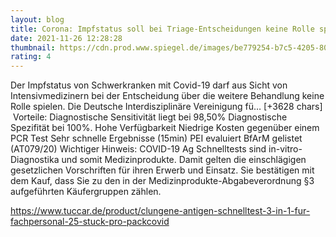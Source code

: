 ```yaml
--- 
layout: blog
title: Corona: Impfstatus soll bei Triage-Entscheidungen keine Rolle spielen
date: 2021-11-26 12:28:28
thumbnail: https://cdn.prod.www.spiegel.de/images/be779254-b7c5-4205-804f-4e941d59890e_w1280_r1.77_fpx53_fpy41.jpg
rating: 4
---
```

Der Impfstatus von Schwerkranken mit Covid-19 darf aus Sicht von Intensivmedizinern bei der Entscheidung über die weitere Behandlung keine Rolle spielen. Die Deutsche Interdisziplinäre Vereinigung fü… [+3628 chars]</br>&nbsp;Vorteile:
Diagnostische Sensitivität liegt bei 98,50%
Diagnostische Spezifität bei 100%.
Hohe Verfügbarkeit
Niedrige Kosten gegenüber einem PCR Test
Sehr schnelle Ergebnisse (15min)
PEI evaluiert
BfArM gelistet (AT079/20)
Wichtiger Hinweis:
COVID-19 Ag Schnelltests sind in-vitro-Diagnostika und somit Medizinprodukte. Damit gelten die einschlägigen gesetzlichen Vorschriften für ihren Erwerb und Einsatz. Sie bestätigen mit dem Kauf, dass Sie zu den in der Medizinprodukte-Abgabeverordnung §3 aufgeführten Käufergruppen zählen.

https://www.tuccar.de/product/clungene-antigen-schnelltest-3-in-1-fur-fachpersonal-25-stuck-pro-pack<a href="https://www.tuccar.de/product/clungene-antigen-schnelltest-3-in-1-fur-fachpersonal-25-stuck-pro-pack">covid</a>
